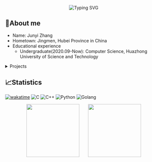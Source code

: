 <p align="center">
   <img src="https://readme-typing-svg.demolab.com?font=Fira+Code&pause=1000&center=true&vCenter=true&width=435&lines=Hello+World!" alt="Typing SVG" />
</p>

## 🥱About me

- Name: Junyi Zhang
- Hometown: Jingmen, Hubei Province in China
- Educational experience
  - Undergraduate(2020.09-Now): Computer Science, Huazhong University of Science and Technology
<details><summary>Projects</summary><p>

  * **Homework**
    - [Miracle/HUST-CS-Homework](https://github.com/AnotherOnezjy/HUST-CS-Homework)
    - [Miracle/HUST-DB-2022](https://github.com/AnotherOnezjy/HUST-DB-2022)
    - [Miracle/HUST-BDA-2022](https://github.com/AnotherOnezjy/HUST-BDA-2022)
    - [Miracle/HUST-OS-2022](https://github.com/AnotherOnezjy/HUST-OS-2022)
    - [Miracle/HUST-CA-2023](https://github.com/AnotherOnezjy/HUST-CA-2023)
    - [Miracle/HUST-CV-2023](https://github.com/AnotherOnezjy/HUST-CV-2023)
  * **Teamwork**
    - [Slapaf/HUST-CPU-2022](https://github.com/Slapaf/HUST-CPU-2022)
    - [Slapaf/HUST-SE-2022](https://github.com/Slapaf/HUST-SE-2022)
  * **Algorithm**
    - [Miracle/LUOGU](https://github.com/AnotherOnezjy/LUOGU)
    - [Miracle/CCF-CSP](https://github.com/AnotherOnezjy/CCF-CSP)
* **Blog site**
  - [Old Blog](https://anotheronezjy.github.io)
  - [New Blog](https://nobody0x0.vercel.app)
* **Course wiki**
  - [Course Wiki](https://hust-cs-helper.vercel.app/zh-CN/)

</p></details>

## 📈Statistics

[![wakatime](https://wakatime.com/badge/user/f107fa75-7f2d-4120-a38b-4303f3427493.svg)](https://wakatime.com/@f107fa75-7f2d-4120-a38b-4303f3427493) ![C](https://img.shields.io/badge/language-C-brown?logo=Ionic&logoColor=white) ![C++](https://img.shields.io/badge/language-C++-red?logo=Ionic&logoColor=white) ![Python](https://img.shields.io/badge/language-Python-green?logo=Ionic&logoColor=white) ![Golang](https://img.shields.io/badge/language-Golang-cyan?logo=Ionic&logoColor=white)

<div align="center">
<span>&emsp;&emsp;</span>
<img height="170px" src="https://github-readme-stats.vercel.app/api?username=anotheronezjy&show_icons=true" /><span>&emsp;&emsp;</span><img height="170px" src="https://github-readme-stats.vercel.app/api/top-langs/?username=anotheronezjy&hide=javascript,html,css,jupyter%20notebook&layout=compact&langs_count=8" />
<span>&emsp;&emsp;</span>
</div>

<!-- <div align="center">
    <img  src="https://github-readme-streak-stats.herokuapp.com/?user=anotheronezjy" />
</div> -->
